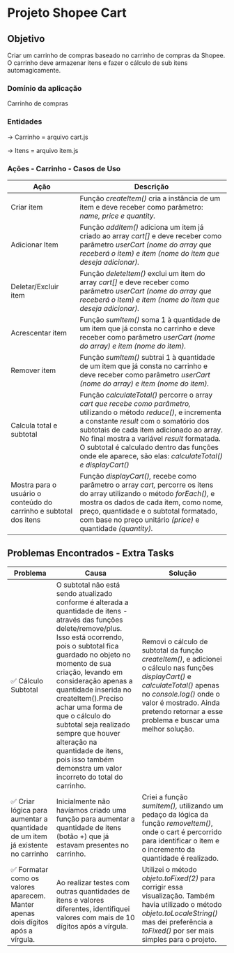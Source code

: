 # Projeto Shopee Cart

## Objetivo

Criar um carrinho de compras baseado no carrinho de compras da Shopee.
O carrinho deve armazenar itens e fazer o cálculo de sub itens automagicamente.

### Domínio da aplicação

Carrinho de compras

### Entidades

→ Carrinho = arquivo cart.js

→ Itens = arquivo item.js

### Ações - Carrinho - Casos de Uso

| Ação | Descrição |
| --- | --- |
| Criar item | Função *createItem()* cria a instância de um item e deve receber como parâmetro: *name, price e quantity.* |
| Adicionar Item | Função *addItem()* adiciona um item já criado ao array *cart[]* e deve receber como parâmetro *userCart (nome do array que receberá o item) e item (nome do item que deseja adicionar).*  |
| Deletar/Excluir item | Função *deleteItem()* exclui um item do array *cart[]* e deve receber como parâmetro *userCart (nome do array que receberá o item) e item (nome do item que deseja adicionar).* |
| Acrescentar item | Função *sumItem()* soma 1 à quantidade de um item que já consta no carrinho e deve receber como parâmetro *userCart (nome do array) e item (nome do item).* |
| Remover item | Função *sumItem()* subtrai 1 à quantidade de um item que já consta no carrinho e deve receber como parâmetro *userCart (nome do array) e item (nome do item).* |
| Calcula total e subtotal | Função *calculateTotal()* percorre o array *cart* *que recebe como parâmetro,* utilizando o método *reduce()*, e incrementa a constante *result* com o somatório dos subtotais de cada item adicionado ao array. No final mostra a variável *result* formatada. O subtotal é calculado dentro das funções onde ele aparece, são elas: *calculateTotal() e displayCart()* |
| Mostra para o usuário o conteúdo do carrinho e subtotal dos itens | Função *displayCart(),* recebe como parâmetro o array *cart,* percorre os itens do array utilizando o método *forEach(),* e mostra os dados de cada item, como nome, preço, quantidade e o subtotal formatado, com base no preço unitário *(price)* e quantidade *(quantity).* |

## Problemas Encontrados - Extra Tasks

| Problema | Causa | Solução |
| --- | --- | --- |
| ✅ Cálculo Subtotal | O subtotal não está sendo atualizado conforme é alterada a quantidade de itens - através das funções delete/remove/plus. Isso está ocorrendo, pois o subtotal fica guardado no objeto no momento de sua criação, levando em consideração apenas a quantidade inserida no createItem().Preciso achar uma forma de que o cálculo do subtotal seja realizado sempre que houver alteração na quantidade de itens, pois isso também demonstra um valor incorreto do total do carrinho. | Removi o cálculo de subtotal da função *createItem()*, e adicionei o cálculo nas funções *displayCart()* e *calculateTotal()* apenas no *console.log()* onde o valor é mostrado. Ainda pretendo retornar a esse problema e buscar uma melhor solução.  |
| ✅ Criar lógica para aumentar a quantidade de um item já existente no carrinho | Inicialmente não havíamos criado uma função para aumentar a quantidade de itens (botão +) que já estavam presentes no carrinho.  | Criei a função *sumItem(),* utilizando um pedaço da lógica da função *removeItem()*, onde o cart é percorrido para identificar o item e o incremento da quantidade é realizado.  |
| ✅ Formatar como os valores aparecem. Manter apenas dois dígitos após a vírgula. | Ao realizar testes com outras quantidades de itens e valores diferentes, identifiquei valores com mais de 10 dígitos após a vírgula.  | Utilizei o método *objeto.toFixed(2)* para corrigir essa visualização. Também havia utilizado o método *objeto.toLocaleString()* mas dei preferência a *toFixed()* por ser mais simples para o projeto.  |
